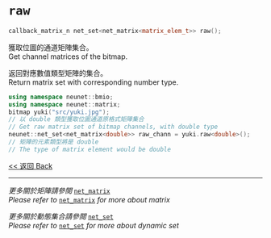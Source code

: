 # `raw`

```c++
callback_matrix_n net_set<net_matrix<matrix_elem_t>> raw();
```

獲取位圖的通道矩陣集合。\
Get channel matrices of the bitmap.

返回對應數值類型矩陣的集合。\
Return matrix set with corresponding number type.

```c++
using namespace neunet::bmio;
using namespace neunet::matrix;
bitmap yuki("src/yuki.jpg");
// 以 double 類型獲取位圖通道原格式矩陣集合
// Get raw matrix set of bitmap channels, with double type
neunet::net_set<net_matrix<double>> raw_chann = yuki.raw<double>();
// 矩陣的元素類型將是 double
// The type of matrix element would be double
```

[<< 返回 Back](cover.md)

---

*更多關於矩陣請參閲* [`net_matrix`](../../../MatrixCalculation/net_matrix/cover.md)\
*Please refer to* [`net_matrix`](../../../MatrixCalculation/net_matrix/cover.md) *for more about matrix*

*更多關於動態集合請參閲* [`net_set`](../../net_set/cover.md)\
*Please refer to* [`net_set`](../../net_set/cover.md) *for more about dynamic set*
